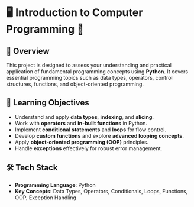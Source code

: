 # 🖥️ Introduction to Computer Programming 🚀  

## 📌 Overview  
This project is designed to assess your understanding and practical application of fundamental programming concepts using **Python**. It covers essential programming topics such as data types, operators, control structures, functions, and object-oriented programming.  

## 🎯 Learning Objectives  
- Understand and apply **data types**, **indexing**, and **slicing**.  
- Work with **operators** and **in-built functions** in Python.  
- Implement **conditional statements** and **loops** for flow control.  
- Develop **custom functions** and explore **advanced looping concepts**.  
- Apply **object-oriented programming (OOP)** principles.  
- Handle **exceptions** effectively for robust error management.  

## 🛠️ Tech Stack  
- **Programming Language**: Python  
- **Key Concepts**: Data Types, Operators, Conditionals, Loops, Functions, OOP, Exception Handling  


